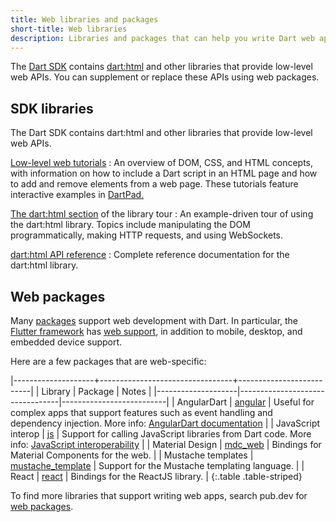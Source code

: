 ```yaml
---
title: Web libraries and packages
short-title: Web libraries
description: Libraries and packages that can help you write Dart web apps.
---
```


The [Dart SDK][] contains [dart:html][] and other libraries
that provide low-level web APIs.
You can supplement or replace these APIs using web packages.

[Dart SDK]: /tools/sdk
[dart:html]: {{site.dart_api}}/{{site.data.pkg-vers.SDK.channel}}/dart-html/dart-html-library.html


## SDK libraries

The Dart SDK contains dart:html and other libraries
that provide low-level web APIs.

[Low-level web tutorials](/tutorials/web/low-level-html)
: An overview of DOM, CSS, and HTML concepts, with information on
  how to include a Dart script in an HTML page and
  how to add and remove elements from a web page.
  These tutorials feature interactive examples in
  [DartPad.]({{site.dartpad}})

[The dart:html section](/guides/libraries/library-tour) of the library tour
: An example-driven tour of using the dart:html library.
  Topics include manipulating the DOM programmatically,
  making HTTP requests, and using WebSockets.

[dart:html API reference][dart:html]
: Complete reference documentation for the dart:html library.


## Web packages

Many [packages](/guides/packages) support web development with Dart.
In particular, the [Flutter framework][flutter] has [web support][flutter-web],
in addition to mobile, desktop, and embedded device support.

Here are a few packages that are web-specific:

|--------------------+---------------------------------+--------------------------|
| Library            | Package                         | Notes                    |
|--------------------|---------------------------------|--------------------------|
| AngularDart        | [angular][]                     | Useful for complex apps that support features such as event handling and dependency injection. More info: [AngularDart documentation]({{site.angulardart}}) | 
| JavaScript interop | [js][]                          | Support for calling JavaScript libraries from Dart code. More info: [JavaScript interoperability][] |
| Material Design    | [mdc_web][]                     | Bindings for Material Components for the web. |
| Mustache templates | [mustache_template][]           | Support for the Mustache templating language. |
| React              | [react][]                       | Bindings for the ReactJS library. |
{:.table .table-striped}


[angular]: {{site.pub-pkg}}/angular
[flutter]: {{site.flutter}}
[flutter-web]: {{site.flutter}}/web
[AngularDart]: {{site.angulardart}}
[js]: {{site.pub-pkg}}/js
[JavaScript interoperability]: /web/js-interop
[mdc_web]: {{site.pub-pkg}}/mdc_web
[mustache_template]: {{site.pub-pkg}}/mustache_template
[react]: {{site.pub-pkg}}/react

To find more libraries that support writing web apps, search pub.dev for
[web packages][].


[web packages]: {{site.pub}}/web
